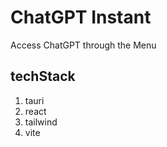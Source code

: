 # ChatGPT Instant

Access ChatGPT through the Menu

## techStack
1. tauri
2. react
3. tailwind
4. vite
